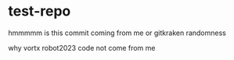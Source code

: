 # test-repo
hmmmmm is this commit coming from me or gitkraken randomness

why vortx robot2023 code not come from me